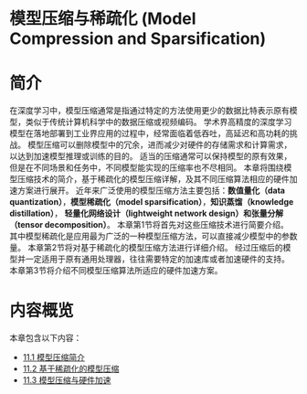 <!--Copyright © Microsoft Corporation. All rights reserved.
  适用于[License](https://github.com/microsoft/AI-System/blob/main/LICENSE)版权许可-->

# 模型压缩与稀疏化 (Model Compression and Sparsification)

# 简介 

在深度学习中，模型压缩通常是指通过特定的方法使用更少的数据比特表示原有模型，类似于传统计算机科学中的数据压缩或视频编码。
学术界高精度的深度学习模型在落地部署到工业界应用的过程中，经常面临着低吞吐，高延迟和高功耗的挑战。
模型压缩可以删除模型中的冗余，进而减少对硬件的存储需求和计算需求，以达到加速模型推理或训练的目的。
适当的压缩通常可以保持模型的原有效果，但是在不同场景和任务中，不同模型能实现的压缩率也不尽相同。
本章将围绕模型压缩技术的简介，基于稀疏化的模型压缩详解，及其不同压缩算法相应的硬件加速方案进行展开。
近年来广泛使用的模型压缩方法主要包括：**数值量化（data quantization）**，**模型稀疏化（model sparsification）**，**知识蒸馏（knowledge distillation）**，
**轻量化网络设计（lightweight network design）**和**张量分解（tensor decomposition）**。
本章第1节将首先对这些压缩技术进行简要介绍。
其中模型稀疏化是应用最为广泛的一种模型压缩方法，可以直接减少模型中的参数量。
本章第2节将对基于稀疏化的模型压缩方法进行详细介绍。
经过压缩后的模型并一定适用于原有通用处理器，往往需要特定的加速库或者加速硬件的支持。
本章第3节将介绍不同模型压缩算法所适应的硬件加速方案。

# 内容概览

本章包含以下内容：

- [11.1 模型压缩简介](11.1-模型压缩简介.md)
- [11.2 基于稀疏化的模型压缩](11.2-基于稀疏化的模型压缩.md)
- [11.3 模型压缩与硬件加速](11.3-模型压缩与硬件加速.md)
<!-- - optional [11.4 自动化压缩算法前沿] 包括自动化搜索量化比特，稀疏度，甚至自动化生成GPU kernel等end-to-end解决方案-->
